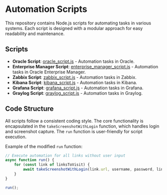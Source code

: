 # Automation Scripts

This repository contains Node.js scripts for automating tasks in various systems. Each script is designed with a modular approach for easy readability and maintenance.

## Scripts

- **Oracle Script**: [oracle_script.js](oracle_script.js) - Automation tasks in Oracle.
- **Enterprise Manager Script**: [enterprise_manager_script.js](enterprise_manager_script.js) - Automation tasks in Oracle Enterprise Manager.
- **Zabbix Script**: [zabbix_script.js](zabbix_script.js) - Automation tasks in Zabbix.
- **Kibana Script**: [kibana_script.js](kibana_script.js) - Automation tasks in Kibana.
- **Grafana Script**: [grafana_script.js](grafana_script.js) - Automation tasks in Grafana.
- **Graylog Script**: [graylog_script.js](graylog_script.js) - Automation tasks in Graylog.

## Code Structure

All scripts follow a consistent coding style. The core functionality is encapsulated in the `takeScreenshotWithLogin` function, which handles login and screenshot capture. The `run` function is user-friendly for script execution.

Example of the modified `run` function:

```javascript
// Execute automation for all links without user input
async function run() {
    for (const link of linksToVisit) {
        await takeScreenshotWithLogin(link.url, username, password, link.name);
    }
}

run();

